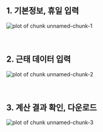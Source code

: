 

## 1. 기본정보, 휴일 입력
![plot of chunk unnamed-chunk-1](/home/sukhyun/wage/image/pagedata_1.png)
<br>  
<br>  

## 2. 근태 데이터 입력
![plot of chunk unnamed-chunk-2](/home/sukhyun/wage/image/pagedata_2.png)
<br>  
<br>  

## 3. 계산 결과 확인, 다운로드
![plot of chunk unnamed-chunk-3](/home/sukhyun/wage/image/pagedata_3.png)
